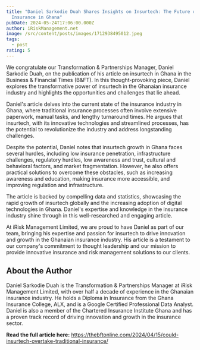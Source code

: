 ```yaml
---
title: "Daniel Sarkodie Duah Shares Insights on Insurtech: The Future of
  Insurance in Ghana"
pubDate: 2024-05-24T17:06:00.000Z
author: iRiskManagement.net
image: /src/content/posts/images/1712938495012.jpeg
tags:
  - post
rating: 5
---
```



We congratulate our Transformation & Partnerships Manager, Daniel Sarkodie Duah, on the publication of his article on insurtech in Ghana in the Business & Financial Times (B&FT). In this thought-provoking piece, Daniel explores the transformative power of insurtech in the Ghanaian insurance industry and highlights the opportunities and challenges that lie ahead.



Daniel's article delves into the current state of the insurance industry in Ghana, where traditional insurance processes often involve extensive paperwork, manual tasks, and lengthy turnaround times. He argues that insurtech, with its innovative technologies and streamlined processes, has the potential to revolutionize the industry and address longstanding challenges.



Despite the potential, Daniel notes that insurtech growth in Ghana faces several hurdles, including low insurance penetration, infrastructure challenges, regulatory hurdles, low awareness and trust, cultural and behavioral factors, and market fragmentation. However, he also offers practical solutions to overcome these obstacles, such as increasing awareness and education, making insurance more accessible, and improving regulation and infrastructure.



The article is backed by compelling data and statistics, showcasing the rapid growth of insurtech globally and the increasing adoption of digital technologies in Ghana. Daniel's expertise and knowledge in the insurance industry shine through in this well-researched and engaging article.



At iRisk Management Limited, we are proud to have Daniel as part of our team, bringing his expertise and passion for insurtech to drive innovation and growth in the Ghanaian insurance industry. His article is a testament to our company's commitment to thought leadership and our mission to provide innovative insurance and risk management solutions to our clients.



## About the Author

Daniel Sarkodie Duah is the Transformation & Partnerships Manager at iRisk Management Limited, with over half a decade of experience in the Ghanaian insurance industry. He holds a Diploma in Insurance from the Ghana Insurance College, ALX, and is a Google Certified Professional Data Analyst. Daniel is also a member of the Chartered Insurance Institute Ghana and has a proven track record of driving innovation and growth in the insurance sector.



**Read the full article here:** https://thebftonline.com/2024/04/15/could-insurtech-overtake-traditional-insurance/
